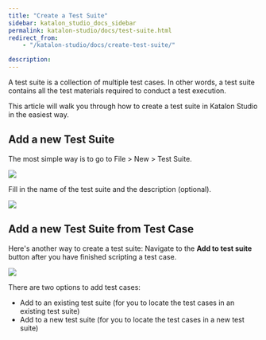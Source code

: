 ```yaml
---
title: "Create a Test Suite" 
sidebar: katalon_studio_docs_sidebar
permalink: katalon-studio/docs/test-suite.html 
redirect_from:
    - "/katalon-studio/docs/create-test-suite/"

description: 
---
```

A test suite is a collection of multiple test cases. In other words, a test suite contains all the test materials required to conduct a test execution. 

This article will walk you through how to create a test suite in Katalon Studio in the easiest way. 

Add a new Test Suite
-----------------------------------------

The most simple way is to go to File > New > Test Suite.

![](../../images/katalon-studio/docs/create-test-suite/test-suite-1.png)

Fill in the name of the test suite and the description (optional).

![](../../images/katalon-studio/docs/create-test-suite/New-test-suite-window.png)

Add a new Test Suite from Test Case
-----------------------------------------
Here's another way to create a test suite: Navigate to the **Add to test suite** button after you have finished scripting a test case.

![](../../images/katalon-studio/docs/create-test-suite/Test-suite-2.png)

There are two options to add test cases: 
- Add to an existing test suite (for you to locate the test cases in an existing test suite)
- Add to a new test suite (for you to locate the test cases in a new test suite)




